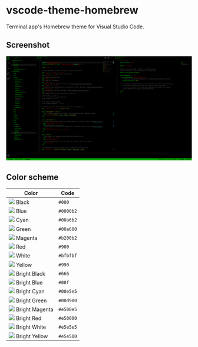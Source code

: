 # vscode-theme-homebrew

Terminal.app's Homebrew theme for Visual Studio Code.

## Screenshot

![](images/screenshot.png)

## Color scheme

|Color|Code|
|-|-|
|![](https://placehold.it/14/000/000?text=+) Black|`#000`|
|![](https://placehold.it/14/0000b2/000?text=+) Blue|`#0000b2`|
|![](https://placehold.it/14/00a6b2/000?text=+) Cyan|`#00a6b2`|
|![](https://placehold.it/14/00a600/000?text=+) Green|`#00a600`|
|![](https://placehold.it/14/b200b2/000?text=+) Magenta|`#b200b2`|
|![](https://placehold.it/14/900/000?text=+) Red|`#900`|
|![](https://placehold.it/14/bfbfbf/000?text=+) White|`#bfbfbf`|
|![](https://placehold.it/14/990/000?text=+) Yellow|`#990`|
|![](https://placehold.it/14/666/000?text=+) Bright Black|`#666`|
|![](https://placehold.it/14/00f/000?text=+) Bright Blue|`#00f`|
|![](https://placehold.it/14/00e5e5/000?text=+) Bright Cyan|`#00e5e5`|
|![](https://placehold.it/14/00d900/000?text=+) Bright Green|`#00d900`|
|![](https://placehold.it/14/e500e5/000?text=+) Bright Magenta|`#e500e5`|
|![](https://placehold.it/14/e50000/000?text=+) Bright Red|`#e50000`|
|![](https://placehold.it/14/e5e5e5/000?text=+) Bright White|`#e5e5e5`|
|![](https://placehold.it/14/e5e500/000?text=+) Bright Yellow|`#e5e500`|
